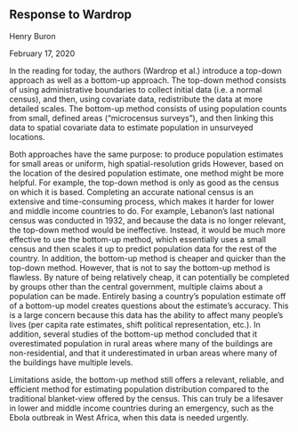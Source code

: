 ## Response to Wardrop

Henry Buron

February 17, 2020

In the reading for today, the authors (Wardrop et al.) introduce a top-down approach as well as a bottom-up approach. The top-down method consists of using administrative boundaries to collect initial data (i.e. a normal census), and then, using covariate data, redistribute the data at more detailed scales. The bottom-up method consists of using population counts from small, defined areas (“microcensus surveys”), and then linking this data to spatial covariate data to estimate population in unsurveyed locations.

Both approaches have the same purpose: to produce population estimates for small areas or uniform, high spatial-resolution grids However, based on the location of the desired population estimate, one method might be more helpful. For example, the top-down method is only as good as the census on which it is based. Completing an accurate national census is an extensive and time-consuming process, which makes it harder for lower and middle income countries to do. For example, Lebanon’s last national census was conducted in 1932, and because the data is no longer relevant, the top-down method would be ineffective. Instead, it would be much more effective to use the bottom-up method, which essentially uses a small census and then scales it up to predict population data for the rest of the country. In addition, the bottom-up method is cheaper and quicker than the top-down method. However, that is not to say the bottom-up method is flawless. By nature of being relatively cheap, it can potentially be completed by groups other than the central government, multiple claims about a population can be made. Entirely basing a country’s population estimate off of a bottom-up model creates questions about the estimate’s accuracy. This is a large concern because this data has the ability to affect many people’s lives (per capita rate estimates, shift political representation, etc.). In addition, several studies of the bottom-up method concluded that it overestimated population in rural areas where many of the buildings are non-residential, and that it underestimated in urban areas where many of the buildings have multiple levels.

Limitations aside, the bottom-up method still offers a relevant, reliable, and efficient method for estimating population distribution compared to the traditional blanket-view offered by the census. This can truly be a lifesaver in lower and middle income countries during an emergency, such as the Ebola outbreak in West Africa, when this data is needed urgently.

